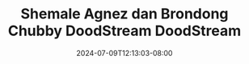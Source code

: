 --- 
title: "Shemale Agnez dan Brondong Chubby  DoodStream  DoodStream"
description: "download   Shemale Agnez dan Brondong Chubby  DoodStream  DoodStream ig durasi panjang new"
date: 2024-07-09T12:13:03-08:00
file_code: "w38g78pvinw4"
draft: false
cover: "f3je58ml74fjoqjx.jpg"
tags: ["Shemale", "Agnez", "dan", "Brondong", "Chubby", "DoodStream", "DoodStream", "bokep-indo", "bokep-viral", "bokep-ig"]
length: 521
fld_id: "1483800"
foldername: "Agnes"
categories: ["Agnes"]
views: 0
---